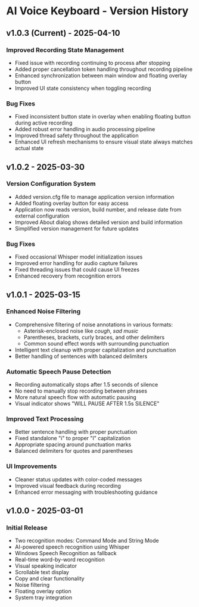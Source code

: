 # AI Voice Keyboard - Version History

## v1.0.3 (Current) - 2025-04-10

### Improved Recording State Management
- Fixed issue with recording continuing to process after stopping
- Added proper cancellation token handling throughout recording pipeline
- Enhanced synchronization between main window and floating overlay button
- Improved UI state consistency when toggling recording

### Bug Fixes
- Fixed inconsistent button state in overlay when enabling floating button during active recording
- Added robust error handling in audio processing pipeline
- Improved thread safety throughout the application
- Enhanced UI refresh mechanisms to ensure visual state always matches actual state

## v1.0.2 - 2025-03-30

### Version Configuration System
- Added version.cfg file to manage application version information
- Added floating overlay button for easy access
- Application now reads version, build number, and release date from external configuration
- Improved About dialog shows detailed version and build information
- Simplified version management for future updates

### Bug Fixes
- Fixed occasional Whisper model initialization issues
- Improved error handling for audio capture failures
- Fixed threading issues that could cause UI freezes
- Enhanced recovery from recognition errors

## v1.0.1 - 2025-03-15

### Enhanced Noise Filtering
- Comprehensive filtering of noise annotations in various formats:
  - Asterisk-enclosed noise like *cough*, *sad music*
  - Parentheses, brackets, curly braces, and other delimiters
  - Common sound effect words with surrounding punctuation
- Intelligent text cleanup with proper capitalization and punctuation
- Better handling of sentences with balanced delimiters

### Automatic Speech Pause Detection
- Recording automatically stops after 1.5 seconds of silence
- No need to manually stop recording between phrases
- More natural speech flow with automatic pausing
- Visual indicator shows "WILL PAUSE AFTER 1.5s SILENCE"

### Improved Text Processing
- Better sentence handling with proper punctuation
- Fixed standalone "i" to proper "I" capitalization
- Appropriate spacing around punctuation marks
- Balanced delimiters for quotes and parentheses

### UI Improvements
- Cleaner status updates with color-coded messages
- Improved visual feedback during recording
- Enhanced error messaging with troubleshooting guidance

## v1.0.0 - 2025-03-01

### Initial Release
- Two recognition modes: Command Mode and String Mode
- AI-powered speech recognition using Whisper
- Windows Speech Recognition as fallback
- Real-time word-by-word recognition
- Visual speaking indicator
- Scrollable text display
- Copy and clear functionality
- Noise filtering
- Floating overlay option
- System tray integration

